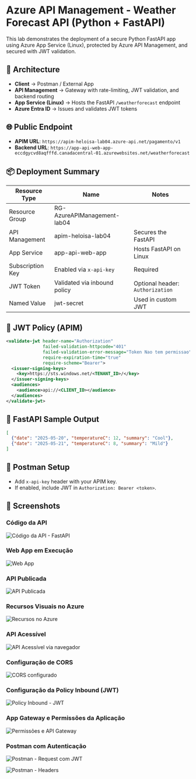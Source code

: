 # Azure API Management - Weather Forecast API (Python + FastAPI)

This lab demonstrates the deployment of a secure Python FastAPI app using Azure App Service (Linux), protected by Azure API Management, and secured with JWT validation.

## 🧩 Architecture

- **Client** → Postman / External App
- **API Management** → Gateway with rate-limiting, JWT validation, and backend routing
- **App Service (Linux)** → Hosts the FastAPI `/weatherforecast` endpoint
- **Azure Entra ID** → Issues and validates JWT tokens

## 🌐 Public Endpoint

- **APIM URL**: `https://apim-heloisa-lab04.azure-api.net/pagamento/v1`
- **Backend URL**: `https://app-api-web-app-eccdgycvd8aqfffd.canadacentral-01.azurewebsites.net/weatherforecast`

## 📦 Deployment Summary

| Resource Type     | Name                                | Notes                            |
|------------------|-------------------------------------|----------------------------------|
| Resource Group    | RG-AzureAPIManagement-lab04         |                                  |
| API Management    | apim-heloisa-lab04                  | Secures the FastAPI              |
| App Service       | app-api-web-app                     | Hosts FastAPI on Linux           |
| Subscription Key  | Enabled via `x-api-key`             | Required                         |
| JWT Token         | Validated via inbound policy        | Optional header: `Authorization` |
| Named Value       | jwt-secret                          | Used in custom JWT               |

## 🔐 JWT Policy (APIM)

```xml
<validate-jwt header-name="Authorization"
              failed-validation-httpcode="401"
              failed-validation-error-message="Token Nao tem permissao"
              require-expiration-time="true"
              require-scheme="Bearer">
  <issuer-signing-keys>
    <key>https://sts.windows.net/<TENANT_ID>/</key>
  </issuer-signing-keys>
  <audiences>
    <audience>api://<CLIENT_ID></audience>
  </audiences>
</validate-jwt>
```

## 🚀 FastAPI Sample Output

```json
[
  {"date": "2025-05-20", "temperatureC": 12, "summary": "Cool"},
  {"date": "2025-05-21", "temperatureC": 8, "summary": "Mild"}
]
```

## 🧪 Postman Setup

- Add `x-api-key` header with your APIM key.
- If enabled, include JWT in `Authorization: Bearer <token>`.

## 📸 Screenshots

### Código da API

![Código da API - FastAPI](image.png)

### Web App em Execução

![Web App](image-1.png)

### API Publicada

![API Publicada](image-2.png)

### Recursos Visuais no Azure

![Recursos no Azure](image-4.png)

### API Acessível

![API Acessível via navegador](image-3.png)

### Configuração de CORS

![CORS configurado](image-5.png)

### Configuração da Policy Inbound (JWT)

![Policy Inbound - JWT](image-6.png)

### App Gateway e Permissões da Aplicação

![Permissões e API Gateway](image-9.png)

### Postman com Autenticação

![Postman - Request com JWT](image-7.png)

![Postman - Headers](image-8.png)